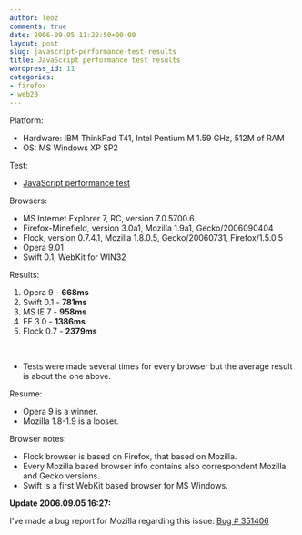 ```yaml
---
author: leoz
comments: true
date: 2006-09-05 11:22:50+00:00
layout: post
slug: javascript-performance-test-results
title: JavaScript performance test results
wordpress_id: 11
categories:
- firefox
- web20
---
```


Platform:

  * Hardware: IBM ThinkPad T41, Intel Pentium M 1.59 GHz, 512M of RAM  
  * OS: MS Windows XP SP2

Test:

  * [JavaScript performance test](http://wd-testnet.world-direct.at/mozilla/dhtml/funo/jsTimeTest.htm)

Browsers:

  * MS Internet Explorer 7, RC, version 7.0.5700.6  
  * Firefox-Minefield, version 3.0a1, Mozilla 1.9a1, Gecko/2006090404  
  * Flock, version 0.7.4.1, Mozilla 1.8.0.5, Gecko/20060731, Firefox/1.5.0.5  
  * Opera 9.01  
  * Swift 0.1, WebKit for WIN32

<!--more-->

Results:

  1. Opera 9 - **668ms**  
  2. Swift 0.1 - **781ms**  
  3. MS IE 7 - **958ms**  
  4. FF 3.0 - **1386ms**  
  5. Flock 0.7 - **2379ms**

<br/>

  * Tests were made several times for every browser but the average result is about the one above.

Resume:

  * Opera 9 is a winner.  
  * Mozilla 1.8-1.9 is a looser.

Browser notes:

  * Flock browser is based on Firefox, that based on Mozilla.  
  * Every Mozilla based browser info contains also correspondent Mozilla and Gecko versions.  
  * Swift is a first WebKit based browser for MS Windows.

**Update 2006.09.05 16:27:**

I've made a bug report for Mozilla regarding this issue: [Bug # 351406](https://bugzilla.mozilla.org/show_bug.cgi?id=351406)
